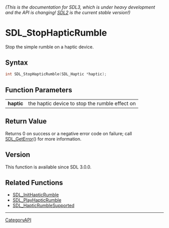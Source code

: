 ###### (This is the documentation for SDL3, which is under heavy development and the API is changing! [SDL2](https://wiki.libsdl.org/SDL2/) is the current stable version!)
# SDL_StopHapticRumble

Stop the simple rumble on a haptic device.

## Syntax

```c
int SDL_StopHapticRumble(SDL_Haptic *haptic);

```

## Function Parameters

|                |                                                |
| -------------- | ---------------------------------------------- |
| **haptic**     | the haptic device to stop the rumble effect on |

## Return Value

Returns 0 on success or a negative error code on failure; call
[SDL_GetError](SDL_GetError)() for more information.

## Version

This function is available since SDL 3.0.0.

## Related Functions

* [SDL_InitHapticRumble](SDL_InitHapticRumble)
* [SDL_PlayHapticRumble](SDL_PlayHapticRumble)
* [SDL_HapticRumbleSupported](SDL_HapticRumbleSupported)

----
[CategoryAPI](CategoryAPI)

